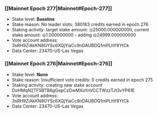 ### [[Mainnet Epoch 277|Mainnet#Epoch-277]]
* Stake level: **Baseline**
* Stake reason: No leader slots; 380183 credits earned in epoch 276
* Staking activity: target stake amount: ◎25000.000000000, current stake amount: ◎1.000000000 - adding ◎24999.000000000
* Vote account address: 3sRH9ZiAkKN8GYSc6XQjYiaCc9nDAUBDQ1mPLhY8YtCk
* Data Center: 23470-US-Las Vegas
### [[Mainnet Epoch 276|Mainnet#Epoch-276]]
* Stake level: **None**
* Stake reason: Insufficient vote credits: 0 credits earned in epoch 275
* Staking activity: creating new stake account DoHMqN2TF5BTB6gGepCzDwMXoYnVCCTWzzTJt3vYP61E
* Vote account address: 3sRH9ZiAkKN8GYSc6XQjYiaCc9nDAUBDQ1mPLhY8YtCk
* Data Center: 23470-US-Las Vegas